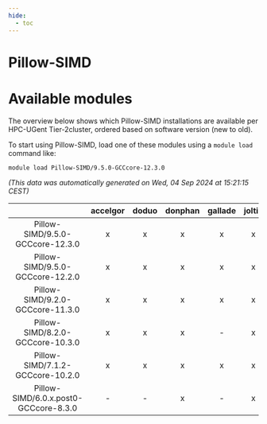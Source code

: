 ```yaml
---
hide:
  - toc
---
```


Pillow-SIMD
===========

# Available modules


The overview below shows which Pillow-SIMD installations are available per HPC-UGent Tier-2cluster, ordered based on software version (new to old).

To start using Pillow-SIMD, load one of these modules using a `module load` command like:

```shell
module load Pillow-SIMD/9.5.0-GCCcore-12.3.0
```

*(This data was automatically generated on Wed, 04 Sep 2024 at 15:21:15 CEST)*  

| |accelgor|doduo|donphan|gallade|joltik|shinx|skitty|
| :---: | :---: | :---: | :---: | :---: | :---: | :---: | :---: |
|Pillow-SIMD/9.5.0-GCCcore-12.3.0|x|x|x|x|x|x|x|
|Pillow-SIMD/9.5.0-GCCcore-12.2.0|x|x|x|x|x|-|x|
|Pillow-SIMD/9.2.0-GCCcore-11.3.0|x|x|x|x|x|x|x|
|Pillow-SIMD/8.2.0-GCCcore-10.3.0|x|x|x|-|x|-|x|
|Pillow-SIMD/7.1.2-GCCcore-10.2.0|x|x|x|x|x|-|x|
|Pillow-SIMD/6.0.x.post0-GCCcore-8.3.0|-|-|x|-|x|-|x|
